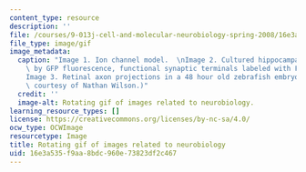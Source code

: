 ```yaml
---
content_type: resource
description: ''
file: /courses/9-013j-cell-and-molecular-neurobiology-spring-2008/16e3a535f9aa8bdc960e73823df2c467_9-013js08.gif
file_type: image/gif
image_metadata:
  caption: "Image 1. Ion channel model.  \nImage 2. Cultured hippocampal neuron illuminated\
    \ by GFP fluorescence, functional synaptic terminals labeled with FM4-64.  \n\
    Image 3. Retinal axon projections in a 48 hour old zebrafish embryo.  \n(Images\
    \ courtesy of Nathan Wilson.)"
  credit: ''
  image-alt: Rotating gif of images related to neurobiology.
learning_resource_types: []
license: https://creativecommons.org/licenses/by-nc-sa/4.0/
ocw_type: OCWImage
resourcetype: Image
title: Rotating gif of images related to neurobiology
uid: 16e3a535-f9aa-8bdc-960e-73823df2c467
---
```

